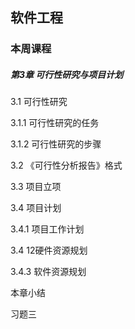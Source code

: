 ## 软件工程

### 本周课程




##### 第3章 可行性研究与项目计划

3.1 可行性研究

3.1.1 可行性研究的任务

3.1.2 可行性研究的步骤

3.2 《可行性分析报告》格式

3.3 项目立项

3.4 项目计划

3.4.1 项目工作计划

3.4 12硬件资源规划

3.4.3 软件资源规划

本章小结

习题三





